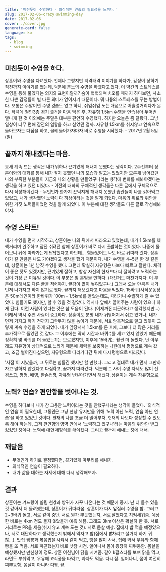 ```yaml
---
title: '미친듯이 수영하다 - 의식적인 연습의 필요성을 느끼다.'
slug: 2017-02-06-crazy-swimming-day
date: 2017-02-06
cover: ./cover.jpg
generate-card: false
language: ko
tags:
  - blog
  - swimming
---
```


## 미친듯이 수영을 하다.

상훈이와 수영을 다녀왔다. 언제나 그렇지만 티격태격 이야기를 하다가, 감정이 상하기 직전까지 이야기를 했는데, 덕분에 분노의 수영을 하겠다고 했다. 이 약간의 스트레스를 수영을 통해 풀겠다는 의지의 표현이랄까? 숨이 헉헉되며 차오를 때까지 하다보면, 사소한 나쁜 감정들이 별 다른 의미가 없어지기 때문이다. 뭐 나름의 스트레스를 푸는 방법이다. 보통은 주말이면 수영 강습도 없고 하니, 쉬엄쉬엄 노는 마음으로 어슬렁거리다가 온다. 작녁에 철인3종 경기 출전을 마음 먹은 후, 자유형 1.5km 수영을 연습삼아 두어번 열나게 한 것 이외에는 주말은 대부분 편안히 수영했다. 하지만 오늘은 좀 달랐다. 그냥 일상이 너무 편해 잠깐의 일탈을 하고 싶었던 걸까. 자유형 1.5km를 쉬지않고 연속으로 돌아보자는 다짐을 하고, 물에 들어가자마자 바로 수영을 시작했다. - 2017년 2월 5일 (일)

## 끝까지 해내겠다는 마음.

요새 계속 드는 생각은 내가 뭐하나 끈기있게 해내지 못했다는 생각이다. 2주전부터 상훈이와의 대화를 통해 내가 알지 못했던 나의 모습과 알고는 있었지만 모른채 넘어갔던 나의 부족한 부분들이 지금의 나의 상황을 만들었구나라는 생각에 변화를 해봐야겠다는 생각을 하고 있던 터였다. - 이전의 대화의 구체적인 생각들은 다른 글에서 구체적으로 다시 작성해야겠다 - 무엇인가 한가지 끈덕지게 해내지 못했던 습관들이 나를 갉아먹고 있었고, 내가 생각했던 노력이 다 허상이라는 것을 알게 되었다. 마음의 위로와 위안을 위한 거짓 노력들이었던 것을 알게 되었다. 이 부분에 대한 생각들도 다른 글로 작성해봐야지.

## 수영 스타트!

내가 수영을 먼저 시작하고, 상훈이는 나의 뒤에서 따라오고 있었는데, 내가 1.5km를 헥헥거리며 완주하고 잠깐 쉬려던 참에 상훈이가 바로 다시 출발하는 것이었다. 나중에 물어보니 뒤에 따라가는게 답답했다고 하던데... 힘들었어도 나도 바로 뒤따라 갔다. 상훈이가 갈 만큼은 나도 가야겠다고 생각을 했기 때문이다. 내가 수영을 4~5년 한 것 같은데, 상훈이는 1년 남짓 수영을 했다. 그런데 확실히 자유형은 나보다 빠르고 잘한다. 체격이 좋은 탓도 있겠지만, 끈기있게 잘하고, 항상 자신의 현재보다 더 잘하려고 노력하는 것이 가장 큰 이유일 것이다. 이 부분은 참 본받을 만하다. (자전거도 마찬가지다. 이 부분에 대해서도 다른 글을 적어야지. 글감이 많이 쌓여있구나.) 그래서 오늘 만큼은 내가 먼저 나가자고 하지 않기로 했다. 끝까지 해보겠다고 마음을 먹었다. 15바퀴(사직운동장은 50m레인이라 한바퀴가 100m - 1.5km)를 돌았는데도, 따라가니 수월하게 갈 수 있었다. 힘들기도 했지만, 할 수 있을 것 같았다. 역시나 앞에서 끌어주는 사람이 있으니 하게 된다. 이런 사람이 있다는 것은 참 도움이 된다. (이제까진 피곤하다고 생각했지만...) 이래서 역시 주변 사람이 중요하다. 상훈이도 분명 내가 뒤떨어져서 쉬고 있거나, 내가 먼저 가자고 하기 전까지 그만두지 않을 놈이기 때문에, 서로 암묵적으로 알고 있듯이 그렇게 계속 수영을 하게 되었다. 내가 앞장서서 1.5km를 돈 후에, 그보다 더 많은 거리를 추가적으로 돌았던 것 같다. 그 이후에는 딱히 시간과 바퀴수를 세고 있지 않았기 때문에 정확히 몇 바퀴를 더 돌았는지는 모르겠지만, 이후에 15바퀴는 훨씬 더 돌았다. 난 아무래도 자유형이 상대적으로 느리기 때문에 체력을 보충하는 차원에서 평형으로 계속 갔고, 조금 벌어진다싶으면, 자유형으로 따라가다간 뒤에 다시 평형으로 따라갔다.

'사점'이 지났을까, 그 뒤로는 힘들긴 했지만 할 만했다. 그리고 절대로 내가 먼저 그만하자고 말하지 않겠다고 다짐하고, 끝까지 따라갔다. 덕분에 그 사이 수영 자세도 많이 신경쓰고, 평형, 배영, 한손접형, 자유형 번갈아가면서 해냈다. 상훈이는 계속 자유형으로.

## 노력? 연습? 편안함을 벗어나는 것.

수영을 하다보니 내가 참 그동안 노력이라는 것을 안했구나라는 생각이 들었다. '의식적인 연습'이 필요한데, 그동안은 그냥 현상 유지만을 위해 '노력 아닌 노력, 연습 아닌 연습'을 하고 있었던 것이다. 현재의 나를 조금 더 밀어부처, 현재의 나보다 성장할 수 있도록 해야 하는데, 그저 편안함의 영역 안에서 '노력하고 있구나'라는 마음의 위안만 받고 있었던 것이다. 노력에 대한 재정의를 해야겠다. 그리고 끝까지 해내는 것에 대해.

## 깨달음

- 무엇인가 하기로 결정했다면, 끈기있게 마무리를 해내자.
- 의식적인 연습이 필요하다.
- 내가 삶을 대하는 자세에 대해 다시 생각해보자.

## 결과

상훈이는 겨드랑이 쓸림 현상과 방귀가 자꾸 나온다는 것 때문에 중지. 난 더 돌수 있을 것 같아서 더 돌려했는데, 상훈이가 뒤따라옴. 상훈이가 다시 앞질러 수영을 함. 그러고 2~3바퀴 돌고, 서로 같이 중단. 서로 뭔가 뿌듯했는지, 서로 잘했다고 치켜세워줌. 예상한 바로는 4km 정도 돌지 않았을까 예측 해봄. 그래도 3km 이상은 확실히 한 듯. 서로 거리로는 PR을 세움(쉬지 않고 계속 도는 것). 서로 몸살 예상. 집에서 밥 먹을 예정있으나, 서로 대단하다고 생각했는지 밖에서 먹자고 함(집에서 밥차리고 설거지 하기 귀찮...). 맛집 짬뽕과 볶음밥을 시켜서 같이 먹고, 빵을 많이 사서, 집에 와서 우유와 함께 빵을 또 먹음. 서로 피곤했는지 바로 낮잠 시전. 일어나서 몸이 굉장히 찌뿌둥함. 몸살을 예상했지만 만신창이 정도. 상훈 여친님이 닭을 시켜줌. 같이 k팝스타를 보며 닭을 먹고, 라면도 부숴먹고, 우유에 죠리퐁을 타먹고, 과자도 먹음. 다시 잠. 일어나니, 몸이 여전히 찌뿌둥함. 몸살이 아니라 다행. 끝.
